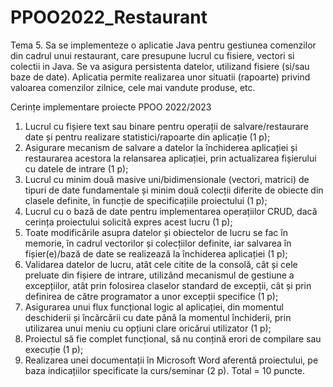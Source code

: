 # PPOO2022_Restaurant

Tema 5. Sa se implementeze o aplicatie Java pentru gestiunea comenzilor din cadrul unui
restaurant, care presupune lucrul cu fisiere, vectori si colectii in Java. Se va asigura
persistenta datelor, utilizand fisiere (si/sau baze de date). Aplicatia permite realizarea unor
situatii (rapoarte) privind valoarea comenzilor zilnice, cele mai vandute produse, etc.

Cerințe implementare proiecte
PPOO 2022/2023
1. Lucrul cu fișiere text sau binare pentru operații de salvare/restaurare date și pentru realizare
statistici/rapoarte din aplicație (1 p);
2. Asigurare mecanism de salvare a datelor la închiderea aplicației și restaurarea acestora la
relansarea aplicației, prin actualizarea fișierului cu datele de intrare (1 p);
3. Lucrul cu minim două masive uni/bidimensionale (vectori, matrici) de tipuri de date
fundamentale și minim două colecții diferite de obiecte din clasele definite, în funcție de
specificațiile proiectului (1 p);
4. Lucrul cu o bază de date pentru implementarea operațiilor CRUD, dacă cerința proiectului
solicită expres acest lucru (1 p);
5. Toate modificările asupra datelor și obiectelor de lucru se fac în memorie, în cadrul
vectorilor și colecțiilor definite, iar salvarea în fișier(e)/bază de date se realizează la
închiderea aplicației (1 p);
6. Validarea datelor de lucru, atât cele citite de la consolă, cât și cele preluate din fișiere de
intrare, utilizând mecanismul de gestiune a excepțiilor, atât prin folosirea claselor standard
de excepții, cât și prin definirea de către programator a unor excepții specifice (1 p);
7. Asigurarea unui flux funcțional logic al aplicației, din momentul deschiderii și încărcării
cu date până la momentul închiderii, prin utilizarea unui meniu cu opțiuni clare oricărui
utilizator (1 p);
8. Proiectul să fie complet funcțional, să nu conțină erori de compilare sau execuție (1 p);
9. Realizarea unei documentații în Microsoft Word aferentă proiectului, pe baza indicațiilor
specificate la curs/seminar (2 p).
Total = 10 puncte.

